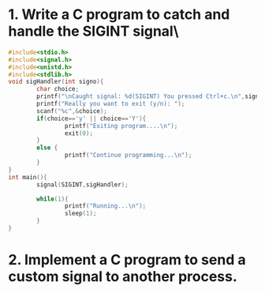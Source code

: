 # 1. Write a C program to catch and handle the SIGINT signal\
```c
#include<stdio.h>
#include<signal.h>
#include<unistd.h>
#include<stdlib.h>
void sigHandler(int signo){
        char choice;
        printf("\nCaught signal: %d(SIGINT) You pressed Ctrl+c.\n",signo);
        printf("Really you want to exit (y/n): ");
        scanf("%c",&choice);
        if(choice=='y' || choice=='Y'){
                printf("Exiting program....\n");
                exit(0);
        }
        else {
                printf("Continue programming...\n");
        }
}
int main(){
        signal(SIGINT,sigHandler);

        while(1){
                printf("Running...\n");
                sleep(1);
        }
}

```
# 2. Implement a C program to send a custom signal to another process.
